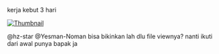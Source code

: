 kerja kebut 3 hari

[![Thumbnail](https://files.catbox.moe/dg6u04.jpeg)](https://www.youtube.com/watch?v=TQQJD7D6PIU)

@hz-star @Yesman-Noman bisa bikinkan lah dlu file viewnya? nanti ikuti dari awal punya bapak ja 

